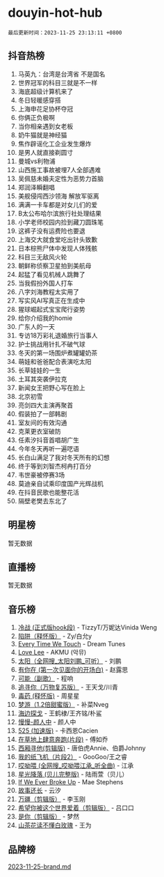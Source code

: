 # douyin-hot-hub

`最后更新时间：2023-11-25 23:13:11 +0800`

## 抖音热榜

1. 马英九：台湾是台湾省 不是国名
1. 世界冠军的科目三就是不一样
1. 海底超级计算机来了
1. 冬日轻暖感穿搭
1. 上海申花足协杯夺冠
1. 你俩正负极啊
1. 当你相亲遇到女老板
1. 奶牛猫就是神经猫
1. 焦作辟谣化工企业发生爆炸
1. 是男人就直接剃圆寸
1. 曼城vs利物浦
1. 山西施工事故被埋7人全部遇难
1. 吴佩慈未婚夫定性为恶势力首脑
1. 郑润泽瞬翻唱
1. 美舰侵闯西沙领海 解放军驱离
1. 满满一卡车都是对女儿们的爱
1. B太公布哈尔滨旅行社处理结果
1. 小学老师校园内捡到藏刀圆珠笔
1. 这裤子没有运费险也要退
1. 上海交大就食堂吃出针头致歉
1. 日本棕熊尸体中发现人体残骸
1. 科目三无敌风火轮
1. 朝鲜称侦察卫星拍到美航母
1. 起猛了看见机械人跳舞了
1. 当我假扮外国人打车
1. 八字刘海教程太实用了
1. 写实风AI写真正在生成中
1. 猩球崛起式宝宝爬行姿势
1. 给你介绍我的homie
1. 广东人的一天
1. 专访18万彩礼退婚旅行当事人
1. 护士挑战用针扎不破气球
1. 冬天的第一场围炉煮罐罐奶茶
1. 萌娃和爸爸配合表演吃太阳
1. 长草娃娃的一生
1. 土耳其突袭伊拉克
1. 新闻女王把野心写在脸上
1. 北京初雪
1. 亮剑四大主演再聚首
1. 假装拍了一部韩剧
1. 室友间的有效沟通
1. 克莱更衣室破防
1. 任素汐抖音首唱胡广生
1. 今年冬天再听一遍呓语
1. 长白山满足了我对冬天所有的幻想
1. 终于等到刘智杰柯冉打百分
1. 韦世豪被停赛3场
1. 莫迪亲自试乘印度国产光辉战机
1. 在抖音民歌也能整花活
1. 隔壁老樊去东北了

## 明星榜

暂无数据

## 直播榜

暂无数据

## 音乐榜

1. [冷战 (正式版hook段)](https://sf6-cdn-tos.douyinstatic.com/obj/tos-cn-ve-2774/oMuEoiBasWApEMVDgNiI8VAByNmwo5J0pyf8Yx) - TizzyT/万妮达Vinida Weng
1. [陷阱（释怀版）](https://sf3-cdn-tos.douyinstatic.com/obj/tos-cn-ve-2774/oE8C21LeZrzKLDFfQYgMzx4GAIHageG5IzayY7) - Zy/白允y
1. [Every Time We Touch](https://sf3-cdn-tos.douyinstatic.com/obj/tos-cn-ve-2774/ogN6lUKQeBBfEVhIOMikG1CcJjugxk1tztZyhP) - Dream Tunes
1. [Love Lee](https://sf6-cdn-tos.douyinstatic.com/obj/tos-cn-ve-2774/o05GbkJGbCBTdDnMtB0fwOYgkeZp23vrWQDQBS) - AKMU (악뮤)
1. [太阳（全网搜_太阳刘鹏_可听）](https://sf6-cdn-tos.douyinstatic.com/obj/tos-cn-ve-2774/ogWbyIQnlBFImVbeDocRdCIYtBHlbJXgfZMvgz) - 刘鹏
1. [有你在 (第一次见面你的开场白)](https://sf3-cdn-tos.douyinstatic.com/obj/tos-cn-ve-2774/oAthrQ3ClJBfI57uBoFEgNDYtNCZ0TSYQQfxQ0) - 赵露思
1. [可能（副歌）](https://sf3-cdn-tos.douyinstatic.com/obj/tos-cn-ve-2774/cde1731888894259b333569393c2fb51) - 程响
1. [追寻你（万物复苏版）](https://sf3-cdn-tos.douyinstatic.com/obj/tos-cn-ve-2774/oYeAZJsbjIDit9APmBg8u6uDUQnHmoCf3gbo74) - 王天戈/川青
1. [毒药 (释怀版)](https://sf6-cdn-tos.douyinstatic.com/obj/tos-cn-ve-2774/oYILMEAzspdZBIzy4frJNB8ZHPHWAhiwowd4Ad) - 周星星
1. [梦游（1.2倍甜蜜版）](https://sf3-cdn-tos.douyinstatic.com/obj/tos-cn-ve-2774/o4gyAUm8hwufoEABmwVIiQtHsFuGzAEEWtNMzo) - 补菜Nveg
1. [海边探戈](https://sf6-cdn-tos.douyinstatic.com/obj/tos-cn-ve-2774/os9gE0VQCGqt6VQkZDyBBYvfSDY0QFe3vVmubn) - 王鹤棣/王齐铭/朴鲨
1. [慢慢-颜人中](https://sf6-cdn-tos.douyinstatic.com/obj/tos-cn-ve-2774/ocjHNfBXdBxQNC8ZGAeoLMFTUgtBg8bkExunDC) - 颜人中
1. [525 (加速版)](https://sf3-cdn-tos.douyinstatic.com/obj/tos-cn-ve-2774/oIfKCtqfDyP8Vc9FpAPgWMyezT6LnDT1abRwGg) - 卡西恩Cacien
1. [在草地上肆意奔跑(片段)](https://sf6-cdn-tos.douyinstatic.com/obj/tos-cn-ve-2774/8831d494742f45dabdfa8adb8b817259) - 傅如乔
1. [西厢寻他(剪辑版)](https://sf6-cdn-tos.douyinstatic.com/obj/tos-cn-ve-2774/oUsAVfAQKlRNxEv5qxvIB8o5qmIWUcXbzJKJhw) - 唐伯虎Annie、伯爵Johnny
1. [我的纸飞机（片段2）](https://sf6-cdn-tos.douyinstatic.com/obj/tos-cn-ve-2774/oM2ZrKcg2CD5AeRB2gkeXOFB1IxAGJdZPazYHf) - GooGoo/王之睿
1. [哎呦喂 (全网搜_哎呦喂江承_听全曲)](https://sf6-cdn-tos.douyinstatic.com/obj/tos-cn-ve-2774/o0uEo63ECfIFdmwKF5HMzF1FCfItHEagDDeCAL) - 江承
1. [星光降落 (贝儿完整版)](https://sf3-cdn-tos.douyinstatic.com/obj/tos-cn-ve-2774/okwB9hAwyAtsFFkFBzAX1hOOfQuIoMNs0W2Mwr) - 陆雨萱（贝儿）
1. [If We Ever Broke Up](https://sf6-cdn-tos.douyinstatic.com/obj/tos-cn-ve-2774/o8onj5HDk0ImtBmO0URBfeyCDXQJMYkQ1gb8Zy) - Mae Stephens
1. [故事还长](https://sf6-cdn-tos.douyinstatic.com/obj/tos-cn-ve-2774/30a26758c8594f0ab81ac675c33ee2c5) - 云汐
1. [万疆（剪辑版）](https://sf3-cdn-tos.douyinstatic.com/obj/tos-cn-ve-2774/ooG7oVgFlDTelKCjCsTTobQvbdtj1BBQXnfZd8) - 李玉刚
1. [希望你被这个世界爱着（剪辑版）](https://sf3-cdn-tos.douyinstatic.com/obj/tos-cn-ve-2774/oo4H3BfEygN7l7bQaMBOZHCQ1eI4FqtED5skQ2) - 吕口口
1. [是你（剪辑版）](https://sf3-cdn-tos.douyinstatic.com/obj/tos-cn-ve-2774/46019dae783c4c969944217fe1cfafc4) - 梦然
1. [山茶花读不懂白玫瑰](https://sf3-cdn-tos.douyinstatic.com/obj/tos-cn-ve-2774/osfn8B7DktrRHEPJgPCfDbw7QDQEkwC16BxZg9) - 王为

## 品牌榜

[2023-11-25-brand.md](2023-11-25-brand.md)
